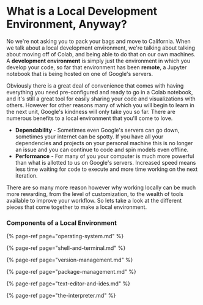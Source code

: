 # What is a Local Development Environment, Anyway?

No we're not asking you to pack your bags and move to California. When we talk about a local development environment, we're talking about talking about moving off of Colab, and being able to do that on our own machines. A **development environment** is simply just the environment in which you develop your code, so far that environment has been **remote**, a Jupyter notebook that is being hosted on one of Google's servers.  
  
Obviously there is a great deal of convenience that comes with having everything you need pre-configured and ready to go in a Colab notebook, and it's still a great tool for easily sharing your code and visualizations with others. However for other reasons many of which you will begin to learn in the next unit, Google's kindness will only take you so far. There are numerous benefits to a local environment that you'll come to love. 

* **Dependability** - Sometimes even Google's servers can go down, sometimes your internet can be spotty. If you have all your dependencies and projects on your personal machine this is no longer an issue and you can continue to code and spin models even offline.
* **Performance** - For many of you your computer is much more powerful than what is allotted to us on Google's servers. Increased speed means less time waiting for code to execute and more time working on the next iteration.

There are so many more reason however why working locally can be much more rewarding, from the level of customization, to the wealth of tools available to improve your workflow. So lets take a look at the different pieces that come together to make a local environment.

### Components of a Local Environment

{% page-ref page="operating-system.md" %}

{% page-ref page="shell-and-terminal.md" %}

{% page-ref page="version-management.md" %}

{% page-ref page="package-management.md" %}

{% page-ref page="text-editor-and-ides.md" %}

{% page-ref page="the-interpreter.md" %}



